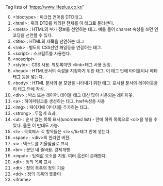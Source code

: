 Tag lists of 'https://www.lifeplus.co.kr/'


0. &lt;!doctype&gt; : 마크업 언어용 DTD태그.
1. &lt;html&gt; : 위의 DTD를 제외한 전체를 이 태그로 둘러싼다.
2. &lt;meta&gt; : HTML의 부가 정보를 선언하는 태그. 예를 들어 charset 속성을 쓰면 인코딩을 선언할 수 있다. 
3. &lt;title&gt; : HTML의 제목을 선언하는 태그 
4. &lt;link&gt; : 별도의 CSS선언 파일등을 연결하는 태그.
5. &lt;script&gt; : 스크립트를 사용한다. 
6. &lt;noscript&gt;
7. &lt;style&gt; : CSS 사용. 되도록이면 &lt;link&gt;태그 사용 권장.
8. &lt;head&gt; : HTML문서의 속성을 지정하기 위한 태그. 이 태그 안에 타이틀이나 메타 태그 등을 넣는다. 
9. &lt;body&gt; : HTML 문서의 본 모양을 나타내기 위한 태그. 표시될 문서의 레이아웃을 이 태그 안에 작성. 
10. &lt;div&gt; : 박스 또는 레이어. 테이블 태그 대신 많이 사용되는 레이아웃. 
11. &lt;a&gt; : 하이퍼링크를 생성하는 태그. href속성을 사용
12. &lt;img&gt; : 페이지에 이미지를 추가하는 태그. 
13. &lt;strong&gt; : 두껍게 효과.
14. &lt;ul&gt; : 순서 없는 목록 표시(unordered list) - 안에 하위 목록으로 &lt;ol&gt;을 넣을 수 있다. 물론 이 반대도 가능.
15. &lt;li&gt; : 목록에서 각 항목들은 &lt;li&gt;&lt;/li&gt;태그 안에 넣는다.
16. &lt;span&gt; : &lt;div&gt;의 인라인 버전. 
17. &lt;i&gt; : 텍스트를 기울임꼴로 표시. 
18. &lt;br&gt; : 문단 내 줄바꿈. 강제개행
19. &lt;input&gt; : 입력값 요소를 지정. 여러 옵션이 존재한다. 
20. &lt;dl&gt; : 정의 목록 표시
21. &lt;dt&gt; : 정의 목록의 정의 기술
22. &lt;dd&gt; : 정의 목록의 뜻풀이
23. &lt;iframe&gt;


